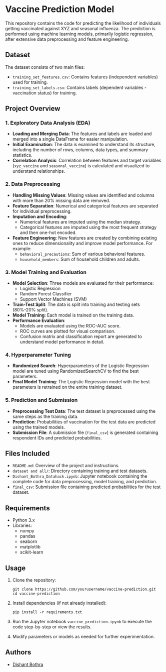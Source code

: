 # Vaccine Prediction Model

This repository contains the code for predicting the likelihood of individuals getting vaccinated against XYZ and seasonal influenza. The prediction is performed using machine learning models, primarily logistic regression, after extensive data preprocessing and feature engineering.

## Dataset

The dataset consists of two main files:
- `training_set_features.csv`: Contains features (independent variables) used for training.
- `training_set_labels.csv`: Contains labels (dependent variables - vaccination status) for training.

## Project Overview

### 1. Exploratory Data Analysis (EDA)
- **Loading and Merging Data**: The features and labels are loaded and merged into a single DataFrame for easier manipulation.
- **Initial Examination**: The data is examined to understand its structure, including the number of rows, columns, data types, and summary statistics.
- **Correlation Analysis**: Correlation between features and target variables (`xyz_vaccine` and `seasonal_vaccine`) is calculated and visualized to understand relationships.

### 2. Data Preprocessing
- **Handling Missing Values**: Missing values are identified and columns with more than 20% missing data are removed.
- **Feature Separation**: Numerical and categorical features are separated for individual preprocessing.
- **Imputation and Encoding**: 
  - Numerical features are imputed using the median strategy.
  - Categorical features are imputed using the most frequent strategy and then one-hot encoded.
- **Feature Engineering**: New features are created by combining existing ones to reduce dimensionality and improve model performance. For example:
  - `behavioral_precautions`: Sum of various behavioral features.
  - `household_members`: Sum of household children and adults.

### 3. Model Training and Evaluation
- **Model Selection**: Three models are evaluated for their performance:
  - Logistic Regression
  - Random Forest Classifier
  - Support Vector Machines (SVM)
- **Train-Test Split**: The data is split into training and testing sets (80%-20% split).
- **Model Training**: Each model is trained on the training data.
- **Performance Evaluation**:
  - Models are evaluated using the ROC-AUC score.
  - ROC curves are plotted for visual comparison.
  - Confusion matrix and classification report are generated to understand model performance in detail.

### 4. Hyperparameter Tuning
- **Randomized Search**: Hyperparameters of the Logistic Regression model are tuned using RandomizedSearchCV to find the best parameters.
- **Final Model Training**: The Logistic Regression model with the best parameters is retrained on the entire training dataset.

### 5. Prediction and Submission
- **Preprocessing Test Data**: The test dataset is preprocessed using the same steps as the training data.
- **Prediction**: Probabilities of vaccination for the test data are predicted using the trained models.
- **Submission File**: A submission file (`final_csv`) is generated containing respondent IDs and predicted probabilities.

## Files Included

- `README.md`: Overview of the project and instructions.
- `dataset and all/`: Directory containing training and test datasets.
- `Dishant_Bothra_Datahack.ipynb`: Jupyter notebook containing the complete code for data preprocessing, model training, and prediction.
- `final_csv`: Submission file containing predicted probabilities for the test dataset.

## Requirements

- Python 3.x
- Libraries:
  - numpy
  - pandas
  - seaborn
  - matplotlib
  - scikit-learn

## Usage

1. Clone the repository:
   ```
   git clone https://github.com/yourusername/vaccine-prediction.git
   cd vaccine-prediction
   ```

2. Install dependencies (if not already installed):
   ```
   pip install -r requirements.txt
   ```

3. Run the Jupyter notebook `vaccine_prediction.ipynb` to execute the code step-by-step or view the results.

4. Modify parameters or models as needed for further experimentation.

## Authors

- [Dishant Bothra](https://github.com/DishantB0411)

